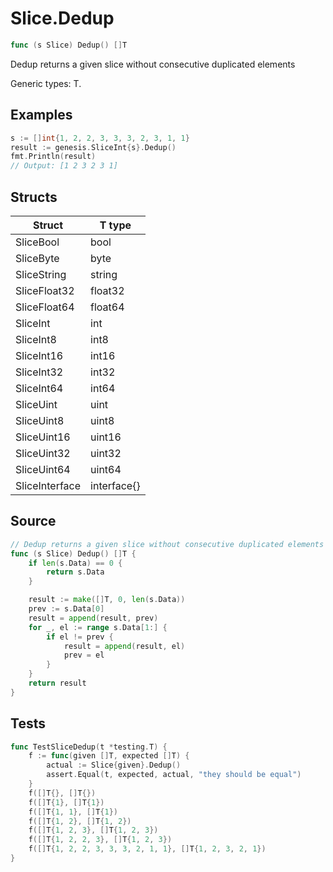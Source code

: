# Slice.Dedup

```go
func (s Slice) Dedup() []T
```

Dedup returns a given slice without consecutive duplicated elements

Generic types: T.

## Examples

```go
s := []int{1, 2, 2, 3, 3, 3, 2, 3, 1, 1}
result := genesis.SliceInt{s}.Dedup()
fmt.Println(result)
// Output: [1 2 3 2 3 1]
```

## Structs

| Struct | T type |
| ------ | ------ |
| SliceBool | bool |
| SliceByte | byte |
| SliceString | string |
| SliceFloat32 | float32 |
| SliceFloat64 | float64 |
| SliceInt | int |
| SliceInt8 | int8 |
| SliceInt16 | int16 |
| SliceInt32 | int32 |
| SliceInt64 | int64 |
| SliceUint | uint |
| SliceUint8 | uint8 |
| SliceUint16 | uint16 |
| SliceUint32 | uint32 |
| SliceUint64 | uint64 |
| SliceInterface | interface{} |

## Source

```go
// Dedup returns a given slice without consecutive duplicated elements
func (s Slice) Dedup() []T {
	if len(s.Data) == 0 {
		return s.Data
	}

	result := make([]T, 0, len(s.Data))
	prev := s.Data[0]
	result = append(result, prev)
	for _, el := range s.Data[1:] {
		if el != prev {
			result = append(result, el)
			prev = el
		}
	}
	return result
}
```

## Tests

```go
func TestSliceDedup(t *testing.T) {
	f := func(given []T, expected []T) {
		actual := Slice{given}.Dedup()
		assert.Equal(t, expected, actual, "they should be equal")
	}
	f([]T{}, []T{})
	f([]T{1}, []T{1})
	f([]T{1, 1}, []T{1})
	f([]T{1, 2}, []T{1, 2})
	f([]T{1, 2, 3}, []T{1, 2, 3})
	f([]T{1, 2, 2, 3}, []T{1, 2, 3})
	f([]T{1, 2, 2, 3, 3, 3, 2, 1, 1}, []T{1, 2, 3, 2, 1})
}
```